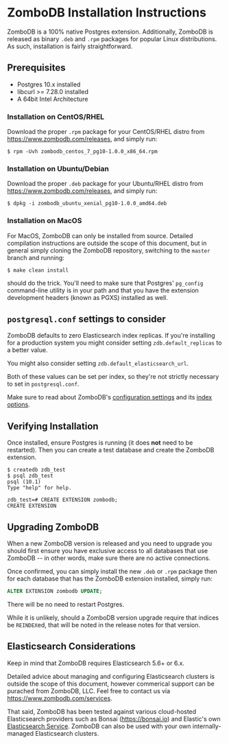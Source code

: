 # ZomboDB Installation Instructions

ZomboDB is a 100% native Postgres extension.  Additionally, ZomboDB is released as binary `.deb` and `.rpm` packages for popular Linux distributions.  As such, installation is fairly straightforward.


## Prerequisites

- Postgres 10.x installed
- libcurl >= 7.28.0 installed
- A 64bit Intel Architecture

### Installation on CentOS/RHEL

Download the proper `.rpm` package for your CentOS/RHEL distro from https://www.zombodb.com/releases, and simply run:

```shell
$ rpm -Uvh zombodb_centos_7_pg10-1.0.0_x86_64.rpm
```

### Installation on Ubuntu/Debian

Download the proper `.deb` package for your Ubuntu/RHEL distro from https://www.zombodb.com/releases, and simply run:

```shel
$ dpkg -i zombodb_ubuntu_xenial_pg10-1.0.0_amd64.deb
```

### Installation on MacOS

For MacOS, ZomboDB can only be installed from source.  Detailed compilation instructions are outside the scope of this document, but in general simply cloning the ZomboDB repository, switching to the `master` branch and running:

```shell
$ make clean install
```

should do the trick.  You'll need to make sure that Postgres' `pg_config` command-line utility is in your path and that you have the extension development headers (known as PGXS) installed as well.  

## `postgresql.conf` settings to consider

ZomboDB defaults to zero Elasticsearch index replicas.  If you're installing for a production system you might consider setting `zdb.default_replicas` to a better value.

You might also consider setting `zdb.default_elasticsearch_url`.

Both of these values can be set per index, so they're not strictly necessary to set in `postgresql.conf`.

Make sure to read about ZomboDB's [configuration settings](CONFIGURATION-SETTINGS.md) and its [index options](INDEX-MANAGEMENT.md#with--options).

## Verifying Installation

Once installed, ensure Postgres is running (it does **not** need to be restarted).  Then you can create a test database and create the ZomboDB extension.

```shell
$ createdb zdb_test
$ psql zdb_test
psql (10.1)
Type "help" for help.

zdb_test=# CREATE EXTENSION zombodb;
CREATE EXTENSION
```

## Upgrading ZomboDB

When a new ZomboDB version is released and you need to upgrade you should first ensure you have exclusive access to all databases that use ZomboDB -- in other words, make sure there are no active connections.

Once confirmed, you can simply install the new `.deb` or `.rpm` package then for each database that has the ZomboDB extension installed, simply run:

```sql
ALTER EXTENSION zombodb UPDATE;
```

There will be no need to restart Postgres.

While it is unlikely, should a ZomboDB version upgrade require that indices be `REINDEX`ed, that will be noted in the release notes for that version.

## Elasticsearch Considerations

Keep in mind that ZomboDB requires Elasticsearch 5.6+ or 6.x.

Detailed advice about managing and configuring Elasticsearch clusters is outside the scope of this document, however commerical support can be purached from ZomboDB, LLC.  Feel free to contact us via https://www.zombodb.com/services.

That said, ZomboDB has been tested against various cloud-hosted Elasticsearch providers such as Bonsai (https://bonsai.io) and Elastic's own [Elasticsearch Service](https://www.elastic.co/cloud/elasticsearch-service).  ZomboDB can also be used with your own internally-managed Elasticsearch clusters.

